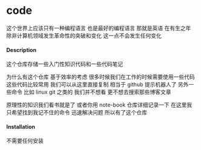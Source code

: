 # code
这个世界上应该只有一种编程语言
也是最好的编程语言
那就是英语 
在有生之年 除非计算机领域发生革命性的突破和变化
这一点不会发生任何变化


#### Description

这个仓库存储一些入门性知识代码和一些代码笔记

为什么有这个仓库
基于效率的考虑 很多时候我们在工作的时候需要使用一些代码
这些代码比较常用 我们可以从这里直接复制 相当于 github 提示机器人了
另外一些命令 比如 linux git 之类的
我们并不想看 更不想去搜索那些博客文章

原理性的知识我们看书就是了 或者你用 note-book 仓库详细记录一下
在这里我只希望找到我记不住的命令 迅速解决问题
所以有了这个仓库

#### Installation

不需要任何安装
